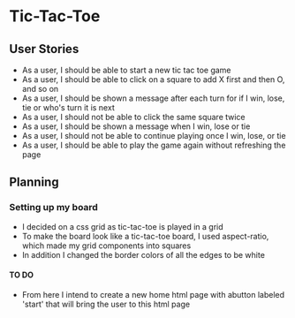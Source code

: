 # Tic-Tac-Toe

## User Stories

- As a user, I should be able to start a new tic tac toe game
- As a user, I should be able to click on a square to add X first and then O, and so on
- As a user, I should be shown a message after each turn for if I win, lose, tie or who's turn it is next
- As a user, I should not be able to click the same square twice
- As a user, I should be shown a message when I win, lose or tie
- As a user, I should not be able to continue playing once I win, lose, or tie
- As a user, I should be able to play the game again without refreshing the page

## Planning

### Setting up my board

- I decided on a css grid as tic-tac-toe is played in a grid
- To make the board look like a tic-tac-toe board, I used aspect-ratio, which made my grid components into squares
- In addition I changed the border colors of all the edges to be white
#### TO DO
- From here I intend to create a new home html page with abutton labeled 'start' that will bring the user to this html page
